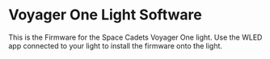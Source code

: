 # Voyager One Light Software
This is the Firmware for the Space Cadets Voyager One light.
Use the WLED app connected to your light to install the firmware onto the light. 
